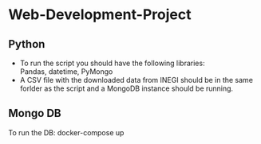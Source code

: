 # Web-Development-Project

## Python

- To run the script you should have the following libraries:  
Pandas, datetime, PyMongo
- A CSV file with the downloaded data from INEGI should be in the same forlder as the script
and a MongoDB instance should be running.

## Mongo DB

To run the DB: docker-compose up